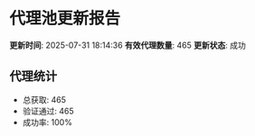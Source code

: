 # 代理池更新报告

**更新时间**: 2025-07-31 18:14:36
**有效代理数量**: 465
**更新状态**:  成功

## 代理统计
- 总获取: 465
- 验证通过: 465
- 成功率: 100%
